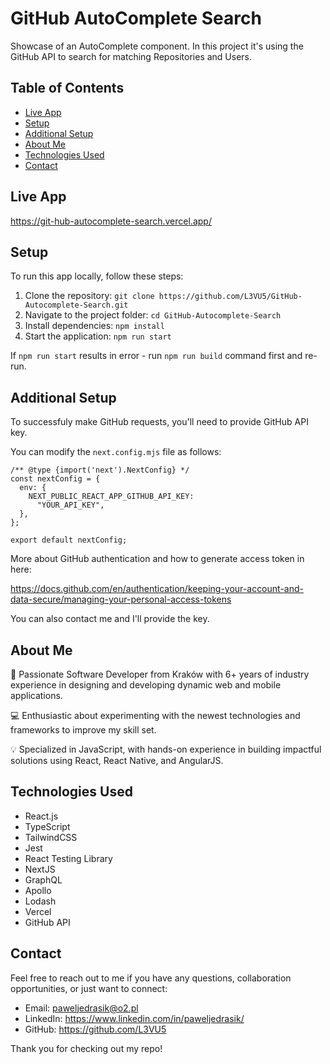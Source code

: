 # GitHub AutoComplete Search

Showcase of an AutoComplete component. In this project it's using the GitHub API to search for matching Repositories and Users.

## Table of Contents

- [Live App](#live-app)
- [Setup](#setup)
- [Additional Setup](#additional-setup)
- [About Me](#about-me)
- [Technologies Used](#technologies-used)
- [Contact](#contact)

## Live App

https://git-hub-autocomplete-search.vercel.app/

## Setup

To run this app locally, follow these steps:

1. Clone the repository: `git clone https://github.com/L3VU5/GitHub-Autocomplete-Search.git`
2. Navigate to the project folder: `cd GitHub-Autocomplete-Search`
3. Install dependencies: `npm install`
4. Start the application: `npm run start`

If `npm run start` results in error - run `npm run build` command first and re-run.

## Additional Setup

To successfuly make GitHub requests, you'll need to provide GitHub API key.

You can modify the `next.config.mjs` file as follows:

```
/** @type {import('next').NextConfig} */
const nextConfig = {
  env: {
    NEXT_PUBLIC_REACT_APP_GITHUB_API_KEY:
      "YOUR_API_KEY",
  },
};

export default nextConfig;
```

More about GitHub authentication and how to generate access token in here:

https://docs.github.com/en/authentication/keeping-your-account-and-data-secure/managing-your-personal-access-tokens

You can also contact me and I'll provide the key.

## About Me

🚀 Passionate Software Developer from Kraków with 6+ years of industry experience in designing and developing dynamic web and mobile applications.

💻 Enthusiastic about experimenting with the newest technologies and frameworks to improve my skill set.

💡 Specialized in JavaScript, with hands-on experience in building impactful solutions using React, React Native, and AngularJS.

## Technologies Used

- React.js
- TypeScript
- TailwindCSS
- Jest
- React Testing Library
- NextJS
- GraphQL
- Apollo
- Lodash
- Vercel
- GitHub API

## Contact

Feel free to reach out to me if you have any questions, collaboration opportunities, or just want to connect:

- Email: paweljedrasik@o2.pl
- LinkedIn: https://www.linkedin.com/in/paweljedrasik/
- GitHub: https://github.com/L3VU5

Thank you for checking out my repo!
